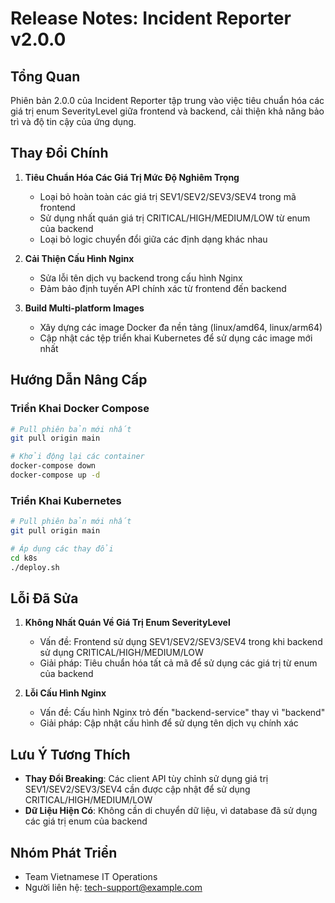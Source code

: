 # Release Notes: Incident Reporter v2.0.0

## Tổng Quan

Phiên bản 2.0.0 của Incident Reporter tập trung vào việc tiêu chuẩn hóa các giá trị enum SeverityLevel giữa frontend và backend, cải thiện khả năng bảo trì và độ tin cậy của ứng dụng.

## Thay Đổi Chính

1. **Tiêu Chuẩn Hóa Các Giá Trị Mức Độ Nghiêm Trọng**
   - Loại bỏ hoàn toàn các giá trị SEV1/SEV2/SEV3/SEV4 trong mã frontend
   - Sử dụng nhất quán giá trị CRITICAL/HIGH/MEDIUM/LOW từ enum của backend
   - Loại bỏ logic chuyển đổi giữa các định dạng khác nhau

2. **Cải Thiện Cấu Hình Nginx**
   - Sửa lỗi tên dịch vụ backend trong cấu hình Nginx
   - Đảm bảo định tuyến API chính xác từ frontend đến backend

3. **Build Multi-platform Images**
   - Xây dựng các image Docker đa nền tảng (linux/amd64, linux/arm64)
   - Cập nhật các tệp triển khai Kubernetes để sử dụng các image mới nhất

## Hướng Dẫn Nâng Cấp

### Triển Khai Docker Compose

```bash
# Pull phiên bản mới nhất
git pull origin main

# Khởi động lại các container
docker-compose down
docker-compose up -d
```

### Triển Khai Kubernetes

```bash
# Pull phiên bản mới nhất
git pull origin main

# Áp dụng các thay đổi
cd k8s
./deploy.sh
```

## Lỗi Đã Sửa

1. **Không Nhất Quán Về Giá Trị Enum SeverityLevel**
   - Vấn đề: Frontend sử dụng SEV1/SEV2/SEV3/SEV4 trong khi backend sử dụng CRITICAL/HIGH/MEDIUM/LOW
   - Giải pháp: Tiêu chuẩn hóa tất cả mã để sử dụng các giá trị từ enum của backend

2. **Lỗi Cấu Hình Nginx**
   - Vấn đề: Cấu hình Nginx trỏ đến "backend-service" thay vì "backend"
   - Giải pháp: Cập nhật cấu hình để sử dụng tên dịch vụ chính xác

## Lưu Ý Tương Thích

- **Thay Đổi Breaking**: Các client API tùy chỉnh sử dụng giá trị SEV1/SEV2/SEV3/SEV4 cần được cập nhật để sử dụng CRITICAL/HIGH/MEDIUM/LOW
- **Dữ Liệu Hiện Có**: Không cần di chuyển dữ liệu, vì database đã sử dụng các giá trị enum của backend

## Nhóm Phát Triển

- Team Vietnamese IT Operations
- Người liên hệ: tech-support@example.com
